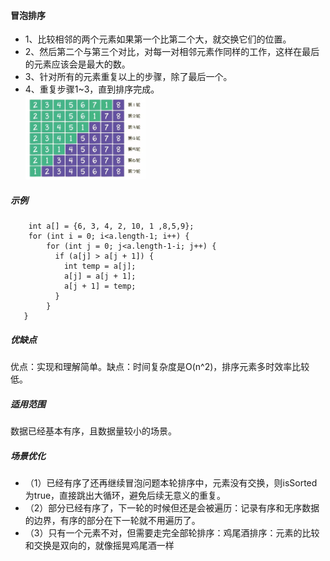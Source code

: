 #### 冒泡排序
* 1、比较相邻的两个元素如果第一个比第二个大，就交换它们的位置。
* 2、然后第二个与第三个对比，对每一对相邻元素作同样的工作，这样在最后的元素应该会是最大的数。
* 3、针对所有的元素重复以上的步骤，除了最后一个。
* 4、重复步骤1~3，直到排序完成。 <br> <img src="/img/20200813152514.jpg" width="40%" hight="30%">
##### 示例

        int a[] = {6, 3, 4, 2, 10, 1 ,8,5,9};
        for (int i = 0; i<a.length-1; i++) {
            for (int j = 0; j<a.length-1-i; j++) {
              if (a[j] > a[j + 1]) {
                int temp = a[j];
                a[j] = a[j + 1];
                a[j + 1] = temp;
              }
            }
       }
##### 优缺点 
优点：实现和理解简单。缺点：时间复杂度是O(n^2)，排序元素多时效率比较低。
##### 适用范围
数据已经基本有序，且数据量较小的场景。
##### 场景优化 
* （1）已经有序了还再继续冒泡问题本轮排序中，元素没有交换，则isSorted为true，直接跳出大循环，避免后续无意义的重复。
* （2）部分已经有序了，下一轮的时候但还是会被遍历：记录有序和无序数据的边界，有序的部分在下一轮就不用遍历了。
* （3）只有一个元素不对，但需要走完全部轮排序：鸡尾酒排序：元素的比较和交换是双向的，就像摇晃鸡尾酒一样
